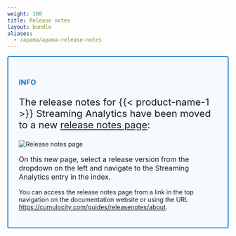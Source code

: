 ```yaml
---
weight: 100
title: Release notes
layout: bundle
aliases:
  - /apama/apama-release-notes
---
```


<div style="padding: 24px ; border: 2px solid #1776BF; border-radius: 4px; margin-bottom: 24px; background-color: #f6fafe ">
  <h3 style="color: #1776BF"><strong>INFO</strong></h3>
  <p class="lead" style="font-size:22px"> The release notes for {{< product-name-1 >}} Streaming Analytics have been moved to a new <a href="https://cumulocity.com/guides/releasenotes/about">release notes page</a>:</p>

![Release notes page](/images/release-notes/release-notes-overview.png)

<p style="font-size:16px">On this new page, select a release version from the dropdown on the left and navigate to the Streaming Analytics entry in the index.</p>

You can access the release notes page from a link in the top navigation on the documentation website or using the URL <a href="https://cumulocity.com/guides/releasenotes/about">https://cumulocity.com/guides/releasenotes/about</a>.

</div>
